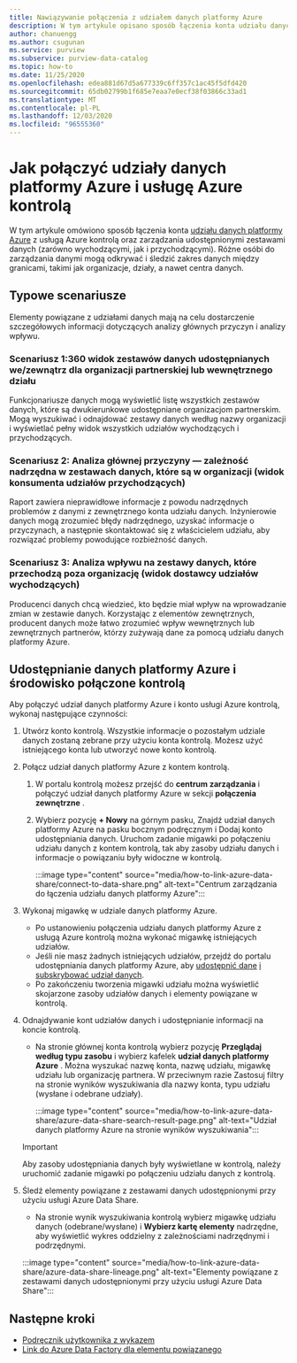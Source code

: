 ```yaml
---
title: Nawiązywanie połączenia z udziałem danych platformy Azure
description: W tym artykule opisano sposób łączenia konta udziału danych platformy Azure z usługą Azure kontrolą w celu wyszukiwania zasobów i śledzenia pochodzenia danych.
author: chanuengg
ms.author: csugunan
ms.service: purview
ms.subservice: purview-data-catalog
ms.topic: how-to
ms.date: 11/25/2020
ms.openlocfilehash: edea881d67d5a677339c6ff357c1ac45f5dfd420
ms.sourcegitcommit: 65db02799b1f685e7eaa7e0ecf38f03866c33ad1
ms.translationtype: MT
ms.contentlocale: pl-PL
ms.lasthandoff: 12/03/2020
ms.locfileid: "96555360"
---
```

# <a name="how-to-connect-azure-data-share-and-azure-purview"></a>Jak połączyć udziały danych platformy Azure i usługę Azure kontrolą

W tym artykule omówiono sposób łączenia konta [udziału danych platformy Azure](../data-share/overview.md) z usługą Azure kontrolą oraz zarządzania udostępnionymi zestawami danych (zarówno wychodzącymi, jak i przychodzącymi). Różne osóbi do zarządzania danymi mogą odkrywać i śledzić zakres danych między granicami, takimi jak organizacje, działy, a nawet centra danych.

## <a name="common-scenarios"></a>Typowe scenariusze

Elementy powiązane z udziałami danych mają na celu dostarczenie szczegółowych informacji dotyczących analizy głównych przyczyn i analizy wpływu.

### <a name="scenario-1-360-view-of-datasets-shared-inout-for-a-partner-organization-or-internal-department"></a>Scenariusz 1:360 widok zestawów danych udostępnianych we/zewnątrz dla organizacji partnerskiej lub wewnętrznego działu

Funkcjonariusze danych mogą wyświetlić listę wszystkich zestawów danych, które są dwukierunkowe udostępniane organizacjom partnerskim. Mogą wyszukiwać i odnajdować zestawy danych według nazwy organizacji i wyświetlać pełny widok wszystkich udziałów wychodzących i przychodzących.

### <a name="scenario-2-root-cause-analysis---upstream-dependency-on-datasets-coming-into-organization-consumer-view-of-incoming-shares"></a>Scenariusz 2: Analiza głównej przyczyny — zależność nadrzędna w zestawach danych, które są w organizacji (widok konsumenta udziałów przychodzących)

Raport zawiera nieprawidłowe informacje z powodu nadrzędnych problemów z danymi z zewnętrznego konta udziału danych. Inżynierowie danych mogą zrozumieć błędy nadrzędnego, uzyskać informacje o przyczynach, a następnie skontaktować się z właścicielem udziału, aby rozwiązać problemy powodujące rozbieżność danych.

### <a name="scenario-3-impact-analysis-on-datasets-going-outside-organization-provider-view-of-outgoing-shares"></a>Scenariusz 3: Analiza wpływu na zestawy danych, które przechodzą poza organizację (widok dostawcy udziałów wychodzących)

Producenci danych chcą wiedzieć, kto będzie miał wpływ na wprowadzanie zmian w zestawie danych. Korzystając z elementów zewnętrznych, producent danych może łatwo zrozumieć wpływ wewnętrznych lub zewnętrznych partnerów, którzy zużywają dane za pomocą udziału danych platformy Azure.

## <a name="azure-data-share-and-purview-connected-experience"></a>Udostępnianie danych platformy Azure i środowisko połączone kontrolą

Aby połączyć udział danych platformy Azure i konto usługi Azure kontrolą, wykonaj następujące czynności:

1. Utwórz konto kontrolą. Wszystkie informacje o pozostałym udziale danych zostaną zebrane przy użyciu konta kontrolą. Możesz użyć istniejącego konta lub utworzyć nowe konto kontrolą.

1. Połącz udział danych platformy Azure z kontem kontrolą.

    1. W portalu kontrolą możesz przejść do **centrum zarządzania** i połączyć udział danych platformy Azure w sekcji **połączenia zewnętrzne** .
    1. Wybierz pozycję **+ Nowy** na górnym pasku, Znajdź udział danych platformy Azure na pasku bocznym podręcznym i Dodaj konto udostępniania danych. Uruchom zadanie migawki po połączeniu udziału danych z kontem kontrolą, tak aby zasoby udziału danych i informacje o powiązaniu były widoczne w kontrolą.

       :::image type="content" source="media/how-to-link-azure-data-share/connect-to-data-share.png" alt-text="Centrum zarządzania do łączenia udziału danych platformy Azure":::

1. Wykonaj migawkę w udziale danych platformy Azure.

    - Po ustanowieniu połączenia udziału danych platformy Azure z usługą Azure kontrolą można wykonać migawkę istniejących udziałów. 
    - Jeśli nie masz żadnych istniejących udziałów, przejdź do portalu udostępniania danych platformy Azure, aby [udostępnić dane](../data-share/share-your-data.md) [i subskrybować udział danych](../data-share/subscribe-to-data-share.md).
    - Po zakończeniu tworzenia migawki udziału można wyświetlić skojarzone zasoby udziałów danych i elementy powiązane w kontrolą.

1. Odnajdywanie kont udziałów danych i udostępnianie informacji na koncie kontrolą.

    - Na stronie głównej konta kontrolą wybierz pozycję **Przeglądaj według typu zasobu** i wybierz kafelek **udział danych platformy Azure** . Można wyszukać nazwę konta, nazwę udziału, migawkę udziału lub organizację partnera. W przeciwnym razie Zastosuj filtry na stronie wyników wyszukiwania dla nazwy konta, typu udziału (wysłane i odebrane udziały).

       :::image type="content" source="media/how-to-link-azure-data-share/azure-data-share-search-result-page.png" alt-text="Udział danych platformy Azure na stronie wyników wyszukiwania":::

    >[!Important]
    >Aby zasoby udostępniania danych były wyświetlane w kontrolą, należy uruchomić zadanie migawki po połączeniu udziału danych z kontrolą.

1. Śledź elementy powiązane z zestawami danych udostępnionymi przy użyciu usługi Azure Data Share.

    - Na stronie wynik wyszukiwania kontrolą wybierz migawkę udziału danych (odebrane/wysłane) i **Wybierz kartę elementy** nadrzędne, aby wyświetlić wykres oddzielny z zależnościami nadrzędnymi i podrzędnymi.

    :::image type="content" source="media/how-to-link-azure-data-share/azure-data-share-lineage.png" alt-text="Elementy powiązane z zestawami danych udostępnionymi przy użyciu usługi Azure Data Share":::

## <a name="next-steps"></a>Następne kroki

- [Podręcznik użytkownika z wykazem](catalog-lineage-user-guide.md)
- [Link do Azure Data Factory dla elementu powiązanego](how-to-link-azure-data-factory.md)
